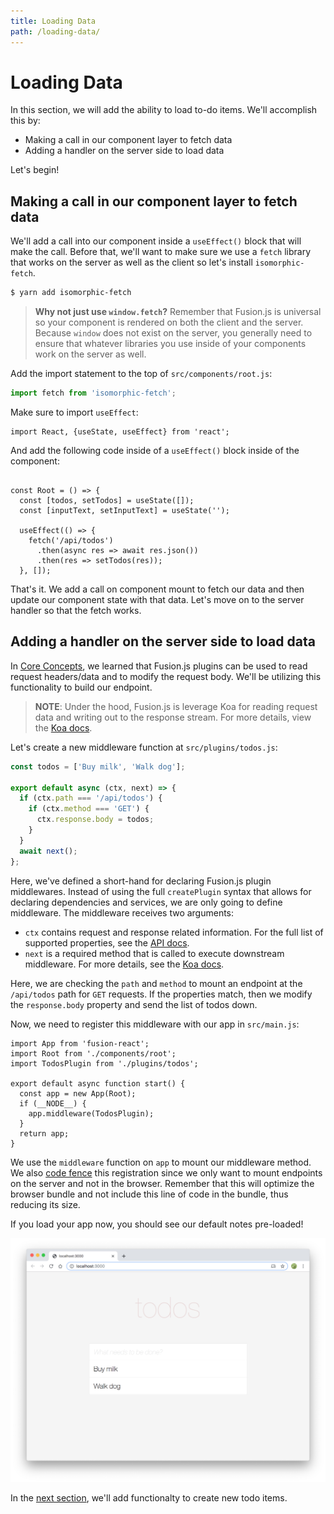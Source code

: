 ```yaml
---
title: Loading Data
path: /loading-data/
---
```


# Loading Data

In this section, we will add the ability to load to-do items. We'll accomplish this by:

* Making a call in our component layer to fetch data
* Adding a handler on the server side to load data

Let's begin!

## Making a call in our component layer to fetch data

We'll add a call into our component inside a `useEffect()` block that will make the call. Before that, we'll want to make sure we use a `fetch` library that works on the server as well as the client so let's install `isomorphic-fetch`.

```sh
$ yarn add isomorphic-fetch
```

> **Why not just use `window.fetch`?**
> Remember that Fusion.js is universal so your component is rendered on both the client and the server. Because `window` does not exist on the server, you generally need to ensure that whatever libraries you use inside of your components work on the server as well.

Add the import statement to the top of `src/components/root.js`:

```js
import fetch from 'isomorphic-fetch';
```

Make sure to import `useEffect`:

```js{1}
import React, {useState, useEffect} from 'react';
```

And add the following code inside of a `useEffect()` block inside of the component:

```js{5-12}

const Root = () => {
  const [todos, setTodos] = useState([]);
  const [inputText, setInputText] = useState('');

  useEffect(() => {
    fetch('/api/todos')
      .then(async res => await res.json())
      .then(res => setTodos(res));
  }, []);
```

That's it. We add a call on component mount to fetch our data and then update our component state with that data. Let's move on to the server handler so that the fetch works.

## Adding a handler on the server side to load data

In [Core Concepts](/docs/core-concepts/plugins), we learned that Fusion.js plugins can be used to read request headers/data and to modify the request body. We'll be utilizing this functionality to build our endpoint.

> **NOTE**: Under the hood, Fusion.js is leverage Koa for reading request data and writing out to the response stream. For more details, view the [Koa docs](https://github.com/koajs/koa).

Let's create a new middleware function at `src/plugins/todos.js`:

```js
const todos = ['Buy milk', 'Walk dog'];

export default async (ctx, next) => {
  if (ctx.path === '/api/todos') {
    if (ctx.method === 'GET') {
      ctx.response.body = todos;
    }
  }
  await next();
};
```

Here, we've defined a short-hand for declaring Fusion.js plugin middlewares. Instead of using the full `createPlugin` syntax that allows for declaring dependencies and services, we are only going to define middleware. The middleware receives two arguments:

* `ctx` contains request and response related information. For the full list of supported properties, see the [API docs](/api/fusion-core#context).
* `next` is a required method that is called to execute downstream middleware. For more details, see the [Koa docs](https://github.com/koajs/koa#middleware).

Here, we are checking the `path` and `method` to mount an endpoint at the `/api/todos` path for `GET` requests. If the properties match, then we modify the `response.body` property and send the list of todos down.

Now, we need to register this middleware with our app in `src/main.js`:

```js{3,7-9}
import App from 'fusion-react';
import Root from './components/root';
import TodosPlugin from './plugins/todos';

export default async function start() {
  const app = new App(Root);
  if (__NODE__) {
    app.middleware(TodosPlugin);
  }
  return app;
}
```

We use the `middleware` function on `app` to mount our middleware method. We also [code fence](/docs/core-concepts/universal-framework) this registration since we only want to mount endpoints on the server and not in the browser. Remember that this will optimize the browser bundle and not include this line of code in the bundle, thus reducing its size.

If you load your app now, you should see our default notes pre-loaded!

![Styling applied](with-styling.png)

In the [next section](/docs/learning-fusionjs-tutorial/adding-data), we'll add functionalty to create new todo items.
